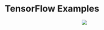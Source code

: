# TensorFlow Examples

<div align="center">
  <img src="https://www.tensorflow.org/images/tf_logo_social.png" /><br /><br />
</div>




